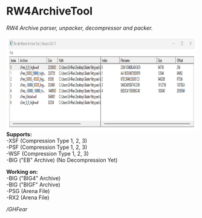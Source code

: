 # RW4ArchiveTool
*RW4 Archive parser, unpacker, decompressor and packer.* <br>

<img src="https://github.com/GHFear/RW4ArchiveTool/blob/main/rw4_archive_tool_github.png" alt="GitHub Logo" style="float: left; margin-right: 20px;" width="1000" height="250">

**Supports:** <br>
-XSF (Compression Type 1, 2, 3) <br>
-PSF (Compression Type 1, 2, 3) <br>
-WSF (Compression Type 1, 2, 3) <br>
-BIG ("EB" Archive) (No Decompression Yet) <br>

**Working on:** <br>
-BIG ("BIG4" Archive) <br>
-BIG ("BIGF" Archive) <br>
-PSG (Arena File) <br>
-RX2 (Arena File) <br>

*/GHFear*
